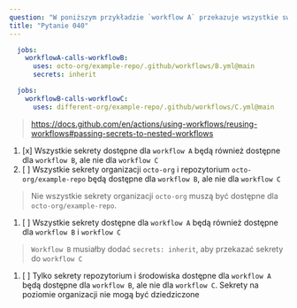 ```yaml
---
question: "W poniższym przykładzie `workflow A` przekazuje wszystkie swoje sekrety do `workflow B`, używając słowa kluczowego inherit. Następnie `workflow B` wywołuje `workflow C`. Które stwierdzenie dotyczące `secrets` jest prawdziwe dla tego przykładu?"
title: "Pytanie 040"
---
```



```yaml
  jobs:
    workflowA-calls-workflowB:
      uses: octo-org/example-repo/.github/workflows/B.yml@main
      secrets: inherit
```

```yaml
  jobs:
    workflowB-calls-workflowC:
      uses: different-org/example-repo/.github/workflows/C.yml@main
```
> https://docs.github.com/en/actions/using-workflows/reusing-workflows#passing-secrets-to-nested-workflows
1. [x] Wszystkie sekrety dostępne dla `workflow A` będą również dostępne dla `workflow B`, ale nie dla `workflow C`
1. [ ] Wszystkie sekrety organizacji `octo-org` i repozytorium `octo-org/example-repo` będą dostępne dla `workflow B`, ale nie dla `workflow C`
> Nie wszystkie sekrety organizacji `octo-org` muszą być dostępne dla `octo-org/example-repo`.
1. [ ] Wszystkie sekrety dostępne dla `workflow A` będą również dostępne dla `workflow B` i `workflow C`
> `Workflow B` musiałby dodać `secrets: inherit`, aby przekazać sekrety do `workflow C`
1. [ ] Tylko sekrety repozytorium i środowiska dostępne dla `workflow A` będą dostępne dla `workflow B`, ale nie dla `workflow C`. Sekrety na poziomie organizacji nie mogą być dziedziczone
